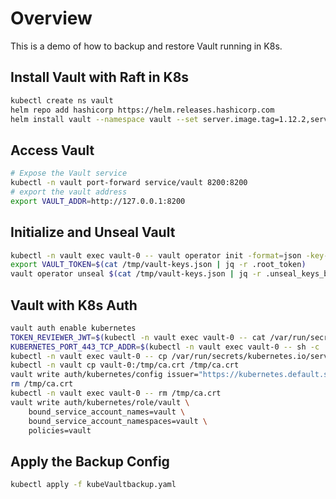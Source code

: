 # Overview

This is a demo of how to backup and restore Vault running in K8s.

## Install Vault with Raft in K8s

```bash
kubectl create ns vault
helm repo add hashicorp https://helm.releases.hashicorp.com
helm install vault --namespace vault --set server.image.tag=1.12.2,server.ha.enabled=true,server.ha.raft.enabled=true,server.ha.replicas=1 hashicorp/vault
```

## Access Vault

```bash
# Expose the Vault service
kubectl -n vault port-forward service/vault 8200:8200
# export the vault address
export VAULT_ADDR=http://127.0.0.1:8200
```

## Initialize and Unseal Vault

```bash
kubectl -n vault exec vault-0 -- vault operator init -format=json -key-shares=1 -key-threshold=1 >> /tmp/vault-keys.json
export VAULT_TOKEN=$(cat /tmp/vault-keys.json | jq -r .root_token)
vault operator unseal $(cat /tmp/vault-keys.json | jq -r .unseal_keys_b64[0])
```

## Vault with K8s Auth

```bash
vault auth enable kubernetes
TOKEN_REVIEWER_JWT=$(kubectl -n vault exec vault-0 -- cat /var/run/secrets/kubernetes.io/serviceaccount/token)
KUBERNETES_PORT_443_TCP_ADDR=$(kubectl -n vault exec vault-0 -- sh -c 'echo $KUBERNETES_PORT_443_TCP_ADDR')
kubectl -n vault exec vault-0 -- cp /var/run/secrets/kubernetes.io/serviceaccount/ca.crt /tmp/ca.crt
kubectl -n vault cp vault-0:/tmp/ca.crt /tmp/ca.crt
vault write auth/kubernetes/config issuer="https://kubernetes.default.svc.cluster.local" token_reviewer_jwt="${TOKEN_REVIEWER_JWT}" kubernetes_host="https://${KUBERNETES_PORT_443_TCP_ADDR}:443" kubernetes_ca_cert=@/tmp/ca.crt
rm /tmp/ca.crt
kubectl -n vault exec vault-0 -- rm /tmp/ca.crt
vault write auth/kubernetes/role/vault \
    bound_service_account_names=vault \
    bound_service_account_namespaces=vault \
    policies=vault
```

## Apply the Backup Config

```bash
kubectl apply -f kubeVaultbackup.yaml
```

